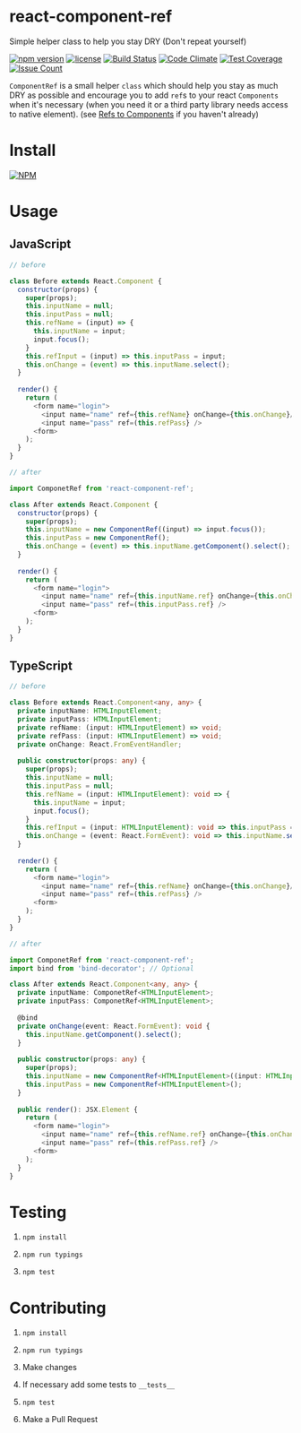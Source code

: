 # react-component-ref

Simple helper class to help you stay DRY (Don't repeat yourself)

[![npm version](https://badge.fury.io/js/react-component-ref.svg)](https://badge.fury.io/js/react-component-ref)
[![license](https://img.shields.io/badge/license-MIT-blue.svg)](https://github.com/NoHomey/react-component-ref)
[![Build Status](https://semaphoreci.com/api/v1/nohomey/react-component-ref/branches/master/badge.svg)](https://semaphoreci.com/nohomey/react-component-ref)
[![Code Climate](https://codeclimate.com/github/NoHomey/react-component-ref/badges/gpa.svg)](https://codeclimate.com/github/NoHomey/react-component-ref)
[![Test Coverage](https://codeclimate.com/github/NoHomey/react-component-ref/badges/coverage.svg)](https://codeclimate.com/github/NoHomey/react-component-ref/coverage)
[![Issue Count](https://codeclimate.com/github/NoHomey/react-component-ref/badges/issue_count.svg)](https://codeclimate.com/github/NoHomey/react-component-ref)

`ComponentRef` is a small helper `class` which should help you stay as much DRY as possible and encourage you to add `ref`s to your react `Components` when it's necessary (when you need it or a third party library needs access to native element). (see [Refs to Components](https://facebook.github.io/react/docs/more-about-refs.html) if you haven't already)

# Install

[![NPM](https://nodei.co/npm/react-component-ref.png?downloads=true&stars=true)](https://www.npmjs.com/package/react-component-ref)

# Usage

## JavaScript

```javascript
// before

class Before extends React.Component {
  constructor(props) {
    super(props);
    this.inputName = null;
    this.inputPass = null;
    this.refName = (input) => {
      this.inputName = input;
      input.focus();
    }
    this.refInput = (input) => this.inputPass = input;
    this.onChange = (event) => this.inputName.select();
  }
  
  render() {
    return (
      <form name="login">
        <input name="name" ref={this.refName} onChange={this.onChange}/>
        <input name="pass" ref=(this.refPass} />
      <form>
    );
  }
}

// after

import ComponetRef from 'react-component-ref';

class After extends React.Component {
  constructor(props) {
    super(props);
    this.inputName = new ComponentRef((input) => input.focus());
    this.inputPass = new ComponentRef();
    this.onChange = (event) => this.inputName.getComponent().select();
  }
  
  render() {
    return (
      <form name="login">
        <input name="name" ref={this.inputName.ref} onChange={this.onChange}/>
        <input name="pass" ref=(this.inputPass.ref} />
      <form>
    );
  }
}
```

## TypeScript

```typescript
// before

class Before extends React.Component<any, any> {
  private inputName: HTMLInputElement;
  private inputPass: HTMLInputElement;
  private refName: (input: HTMLInputElement) => void;
  private refPass: (input: HTMLInputElement) => void;
  private onChange: React.FromEventHandler;
  
  public constructor(props: any) {
    super(props);
    this.inputName = null;
    this.inputPass = null;
    this.refName = (input: HTMLInputElement): void => {
      this.inputName = input;
      input.focus();
    }
    this.refInput = (input: HTMLInputElement): void => this.inputPass = input;
    this.onChange = (event: React.FormEvent): void => this.inputName.select();
  }
  
  render() {
    return (
      <form name="login">
        <input name="name" ref={this.refName} onChange={this.onChange}/>
        <input name="pass" ref=(this.refPass} />
      <form>
    );
  }
}

// after

import ComponetRef from 'react-component-ref';
import bind from 'bind-decorator'; // Optional 

class After extends React.Component<any, any> {
  private inputName: ComponetRef<HTMLInputElement>;
  private inputPass: ComponetRef<HTMLInputElement>;
  
  @bind
  private onChange(event: React.FormEvent): void {
    this.inputName.getComponent().select();
  }
  
  public constructor(props: any) {
    super(props);
    this.inputName = new ComponentRef<HTMLInputElement>((input: HTMLInputElement) => input.focus());
    this.inputPass = new ComponentRef<HTMLInputElement>();
  }
  
  public render(): JSX.Element {
    return (
      <form name="login">
        <input name="name" ref={this.refName.ref} onChange={this.onChange}/>
        <input name="pass" ref=(this.refPass.ref} />
      <form>
    );
  }
}
```
# Testing

1. `npm install`

2. `npm run typings`

3. `npm test`

# Contributing

1. `npm install`

2. `npm run typings`

3. Make changes

4. If necessary add some tests to `__tests__`

5. `npm test`

6. Make a Pull Request
